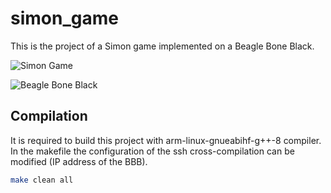 # simon_game

This is the project of a Simon game implemented on a Beagle Bone Black.

![Simon Game](https://github.com/jeferrandiz98/simon_game/blob/master/imgs/simon_machine.jpeg?raw=true)

![Beagle Bone Black](https://github.com/jeferrandiz98/simon_game/blob/master/imgs/beagle_bone_black.jpg?raw=true)

## Compilation

It is required to build this project with arm-linux-gnueabihf-g++-8 compiler.
In the makefile the configuration of the ssh cross-compilation can be modified (IP address of the BBB).

```bash
make clean all
```
